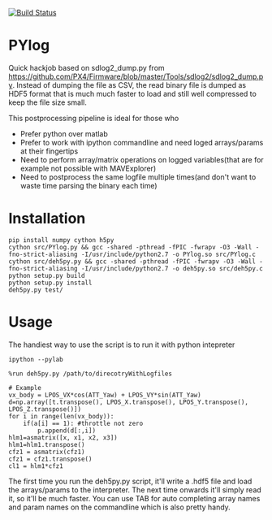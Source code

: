 [![Build Status](https://semaphoreci.com/api/v1/devbharat/pylog/branches/master/badge.svg)](https://semaphoreci.com/devbharat/pylog)

PYlog
===============

Quick hackjob based on sdlog2_dump.py from https://github.com/PX4/Firmware/blob/master/Tools/sdlog2/sdlog2_dump.py. 
Instead of dumping the file as CSV, the read binary file is dumped as HDF5 format that is much much faster to load and still well compressed to keep the file size small.

This postprocessing pipeline is ideal for those who

 - Prefer python over matlab
 - Prefer to work with ipython commandline and need loged arrays/params at their fingertips
 - Need to perform array/matrix operations on logged variables(that are for example not possible with MAVExplorer)
 - Need to postprocess the same logfile multiple times(and don't want to waste time parsing the binary each time)
 
Installation
==============

    pip install numpy cython h5py
    cython src/PYlog.py && gcc -shared -pthread -fPIC -fwrapv -O3 -Wall -fno-strict-aliasing -I/usr/include/python2.7 -o PYlog.so src/PYlog.c
    cython src/deh5py.py && gcc -shared -pthread -fPIC -fwrapv -O3 -Wall -fno-strict-aliasing -I/usr/include/python2.7 -o deh5py.so src/deh5py.c
    python setup.py build
    python setup.py install
    deh5py.py test/


Usage
==============

The handiest way to use the script is to run it with python intepreter


    ipython --pylab

    %run deh5py.py /path/to/direcotryWithLogfiles

    # Example
    vx_body = LPOS_VX*cos(ATT_Yaw) + LPOS_VY*sin(ATT_Yaw)
    d=np.array([t.transpose(), LPOS_X.transpose(), LPOS_Y.transpose(), LPOS_Z.transpose()])
    for i in range(len(vx_body)):
        if(a[i] == 1): #throttle not zero
            p.append(d[:,i])
    hlm1=asmatrix([x, x1, x2, x3])
    hlm1=hlm1.transpose()
    cfz1 = asmatrix(cfz1)
    cfz1 = cfz1.transpose()
    cl1 = hlm1*cfz1


The first time you run the deh5py.py script, it'll write a .hdf5 file and load the arrays/params to the interpreter. The next time onwards it'll simply read it, so it'll be much faster. You can use TAB for auto  completing array names and param names on the commandline which is also pretty handy.
